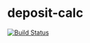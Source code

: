 # deposit-calc
[![Build Status](https://travis-ci.com/BlackSyncM/deposit-calc.svg?branch=master)](https://travis-ci.com/BlackSyncM/deposit-calc)
